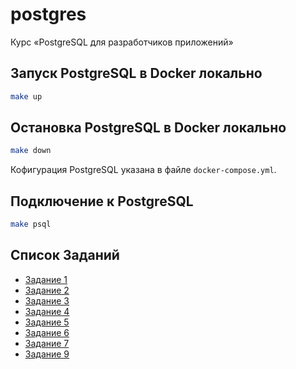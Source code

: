# postgres
Курс «PostgreSQL для разработчиков приложений»

## Запуск PostgreSQL в Docker локально

```bash
make up
```

## Остановка PostgreSQL в Docker локально

```bash
make down
```

Кофигурация PostgreSQL указана в файле `docker-compose.yml`.

## Подключение к PostgreSQL

```bash
make psql
```

## Список Заданий
- [Задание 1](tasks/01task.md)
- [Задание 2](tasks/02task.md)
- [Задание 3](tasks/03task.md)
- [Задание 4](tasks/04task.md)
- [Задание 5](tasks/05task.md)
- [Задание 6](tasks/06task.md)
- [Задание 7](tasks/07task.md)
- [Задание 9](tasks/09task.md)